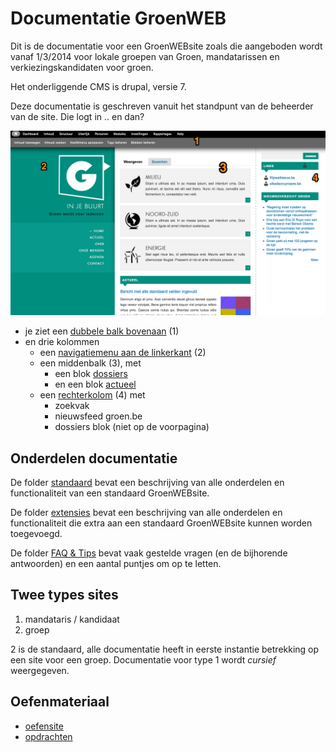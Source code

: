 Documentatie GroenWEB
=====================
Dit is de documentatie voor een GroenWEBsite zoals die aangeboden wordt vanaf 1/3/2014 voor lokale groepen van Groen, mandatarissen en verkiezingskandidaten voor groen.

Het onderliggende CMS is drupal, versie 7.

Deze documentatie is geschreven vanuit het standpunt van de beheerder van de site. Die logt in .. en dan? 

![](beelden/en_dan.png)

* je ziet een [dubbele balk bovenaan](standaard/beheerbalkbovenaan.md) (1)
* en drie kolommen
	* een [navigatiemenu aan de linkerkant](standaard/navigatiemenu_linkerkant.md) (2)
	* een middenbalk (3), met 
		* een blok [dossiers](standaard/dossier_aanmaken.md)
		* en een blok [actueel](standaard/bericht_aanmaken.md)
	* een [rechterkolom](standaard/rechterblokken.md) (4) met 
		* zoekvak
		* nieuwsfeed groen.be
		* dossiers blok (niet op de voorpagina) 	

## Onderdelen documentatie

De folder [standaard](./standaard) bevat een beschrijving van alle onderdelen en functionaliteit van een standaard GroenWEBsite.

De folder [extensies](./extensies) bevat een beschrijving van alle onderdelen en functionaliteit die extra aan een standaard GroenWEBsite kunnen worden toegevoegd.

De folder [FAQ & Tips](faq_tips) bevat vaak gestelde vragen (en de bijhorende antwoorden) en een aantal puntjes om op te letten.


## Twee types sites 

1.  mandataris / kandidaat
2.  groep

2 is de standaard, alle documentatie heeft in eerste instantie betrekking op een site voor een groep. Documentatie voor type 1 wordt _cursief_ weergegeven. 


## Oefenmateriaal

* [oefensite](http://oefen3.groenweb.be)
* [opdrachten](./faq_tips/opdrachten.md)
